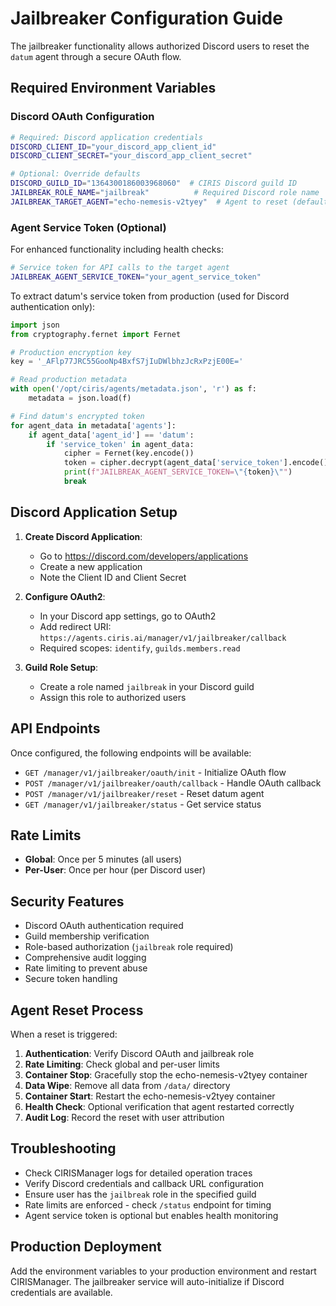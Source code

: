 # Jailbreaker Configuration Guide

The jailbreaker functionality allows authorized Discord users to reset the `datum` agent through a secure OAuth flow.

## Required Environment Variables

### Discord OAuth Configuration
```bash
# Required: Discord application credentials
DISCORD_CLIENT_ID="your_discord_app_client_id"
DISCORD_CLIENT_SECRET="your_discord_app_client_secret"

# Optional: Override defaults
DISCORD_GUILD_ID="1364300186003968060"  # CIRIS Discord guild ID
JAILBREAK_ROLE_NAME="jailbreak"          # Required Discord role name
JAILBREAK_TARGET_AGENT="echo-nemesis-v2tyey"  # Agent to reset (default: echo-nemesis-v2tyey)
```

### Agent Service Token (Optional)
For enhanced functionality including health checks:
```bash
# Service token for API calls to the target agent
JAILBREAK_AGENT_SERVICE_TOKEN="your_agent_service_token"
```

To extract datum's service token from production (used for Discord authentication only):
```python
import json
from cryptography.fernet import Fernet

# Production encryption key
key = '_AFlp77JRC55GooNp4BxfS7jIuDWlbhzJcRxPzjE00E='

# Read production metadata
with open('/opt/ciris/agents/metadata.json', 'r') as f:
    metadata = json.load(f)

# Find datum's encrypted token
for agent_data in metadata['agents']:
    if agent_data['agent_id'] == 'datum':
        if 'service_token' in agent_data:
            cipher = Fernet(key.encode())
            token = cipher.decrypt(agent_data['service_token'].encode()).decode()
            print(f"JAILBREAK_AGENT_SERVICE_TOKEN=\"{token}\"")
            break
```

## Discord Application Setup

1. **Create Discord Application**:
   - Go to https://discord.com/developers/applications
   - Create a new application
   - Note the Client ID and Client Secret

2. **Configure OAuth2**:
   - In your Discord app settings, go to OAuth2
   - Add redirect URI: `https://agents.ciris.ai/manager/v1/jailbreaker/callback`
   - Required scopes: `identify`, `guilds.members.read`

3. **Guild Role Setup**:
   - Create a role named `jailbreak` in your Discord guild
   - Assign this role to authorized users

## API Endpoints

Once configured, the following endpoints will be available:

- `GET /manager/v1/jailbreaker/oauth/init` - Initialize OAuth flow
- `POST /manager/v1/jailbreaker/oauth/callback` - Handle OAuth callback
- `POST /manager/v1/jailbreaker/reset` - Reset datum agent
- `GET /manager/v1/jailbreaker/status` - Get service status

## Rate Limits

- **Global**: Once per 5 minutes (all users)
- **Per-User**: Once per hour (per Discord user)

## Security Features

- Discord OAuth authentication required
- Guild membership verification
- Role-based authorization (`jailbreak` role required)
- Comprehensive audit logging
- Rate limiting to prevent abuse
- Secure token handling

## Agent Reset Process

When a reset is triggered:

1. **Authentication**: Verify Discord OAuth and jailbreak role
2. **Rate Limiting**: Check global and per-user limits
3. **Container Stop**: Gracefully stop the echo-nemesis-v2tyey container
4. **Data Wipe**: Remove all data from `/data/` directory
5. **Container Start**: Restart the echo-nemesis-v2tyey container
6. **Health Check**: Optional verification that agent restarted correctly
7. **Audit Log**: Record the reset with user attribution

## Troubleshooting

- Check CIRISManager logs for detailed operation traces
- Verify Discord credentials and callback URL configuration
- Ensure user has the `jailbreak` role in the specified guild
- Rate limits are enforced - check `/status` endpoint for timing
- Agent service token is optional but enables health monitoring

## Production Deployment

Add the environment variables to your production environment and restart CIRISManager. The jailbreaker service will auto-initialize if Discord credentials are available.